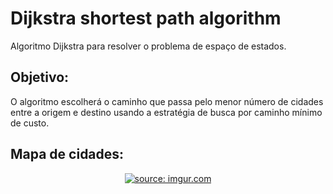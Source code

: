 # Dijkstra shortest path algorithm
Algoritmo Dijkstra para resolver o problema de espaço de estados.

## Objetivo: 
O algoritmo escolherá o caminho que passa pelo menor número de cidades entre a origem e destino usando a estratégia de busca por caminho mínimo de custo. 

## Mapa de cidades: 
<div align="center">
<a href="https://imgur.com/X0TVHSG"><img src="https://i.imgur.com/X0TVHSG.jpg" title="source: imgur.com" /></a>
</div>
